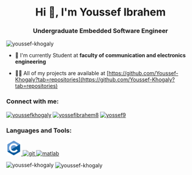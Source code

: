 <h1 align="center">Hi 👋, I'm Youssef Ibrahem</h1>
<h3 align="center">Undergraduate Embedded Software Engineer</h3>

<p align="left"> <img src="https://komarev.com/ghpvc/?username=youssef-khogaly&label=Profile%20views&color=0e75b6&style=flat" alt="youssef-khogaly" /> </p>

- 🔭 I'm currently Student at **faculty of communication and electronics engineering**

- 👨‍💻 All of my projects are available at [https://github.com/Youssef-Khogaly?tab=repositories](https://github.com/Youssef-Khogaly?tab=repositories)

<h3 align="left">Connect with me:</h3>
<p align="left">
<a href="https://linkedin.com/in/youssefkhogaly" target="blank"><img align="center" src="https://raw.githubusercontent.com/rahuldkjain/github-profile-readme-generator/master/src/images/icons/Social/linked-in-alt.svg" alt="youssefkhogaly" height="30" width="40" /></a>
<a href="https://www.hackerrank.com/yossefibrahem8" target="blank"><img align="center" src="https://raw.githubusercontent.com/rahuldkjain/github-profile-readme-generator/master/src/images/icons/Social/hackerrank.svg" alt="yossefibrahem8" height="30" width="40" /></a>
<a href="https://www.leetcode.com/yossef9" target="blank"><img align="center" src="https://raw.githubusercontent.com/rahuldkjain/github-profile-readme-generator/master/src/images/icons/Social/leet-code.svg" alt="yossef9" height="30" width="40" /></a>
</p>

<h3 align="left">Languages and Tools:</h3>
<p align="left"> <a href="https://www.cprogramming.com/" target="_blank" rel="noreferrer"> <img src="https://raw.githubusercontent.com/devicons/devicon/master/icons/c/c-original.svg" alt="c" width="40" height="40"/> </a> <a href="https://git-scm.com/" target="_blank" rel="noreferrer"> <img src="https://www.vectorlogo.zone/logos/git-scm/git-scm-icon.svg" alt="git" width="40" height="40"/> </a> <a href="https://www.mathworks.com/" target="_blank" rel="noreferrer"> <img src="https://upload.wikimedia.org/wikipedia/commons/2/21/Matlab_Logo.png" alt="matlab" width="40" height="40"/> </a> </p>

<p><img align="left" src="https://github-readme-stats.vercel.app/api/top-langs?username=youssef-khogaly&show_icons=true&locale=en&layout=compact" alt="youssef-khogaly" /></p>

<p>&nbsp;<img align="center" src="https://github-readme-stats.vercel.app/api?username=youssef-khogaly&show_icons=true&locale=en" alt="youssef-khogaly" /></p>

